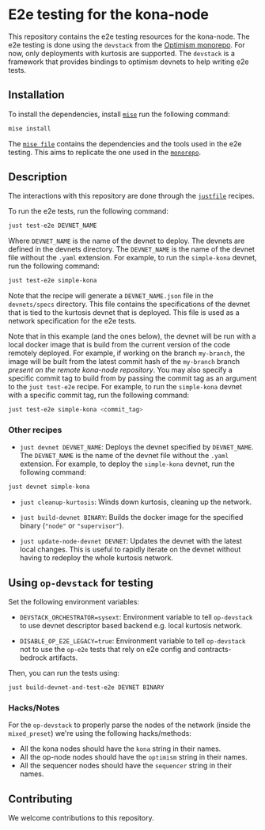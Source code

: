# E2e testing for the kona-node

This repository contains the e2e testing resources for the kona-node. The e2e testing is done using the `devstack` from the [Optimism monorepo](https://github.com/ethereum-optimism/optimism). For now, only deployments with kurtosis are supported. The `devstack` is a framework that provides bindings to optimism devnets to help writing e2e tests.

## Installation

To install the dependencies, install [`mise`](https://mise.jdx.dev/) run the following command:

```bash
mise install
```

The [`mise file`](./mise.toml) contains the dependencies and the tools used in the e2e testing. This aims to replicate the one used in the [`monorepo`](https://github.com/ethereum-optimism/optimism/blob/develop/mise.toml).

## Description

The interactions with this repository are done through the [`justfile`](./justfile) recipes.

To run the e2e tests, run the following command:

```bash
just test-e2e DEVNET_NAME
```

Where `DEVNET_NAME` is the name of the devnet to deploy. The devnets are defined in the devnets directory. The `DEVNET_NAME` is the name of the devnet file without the `.yaml` extension. For example, to run the `simple-kona` devnet, run the following command:

```bash
just test-e2e simple-kona
```

Note that the recipe will generate a `DEVNET_NAME.json` file in the `devnets/specs` directory. This file contains the specifications of the devnet that is tied to the kurtosis devnet that is deployed. This file is used as a network specification for the e2e tests.

Note that in this example (and the ones below), the devnet will be run with a local docker image that is build from the current version of the code remotely deployed. For example, if working on the branch `my-branch`, the image will be built from the latest commit hash of the `my-branch` branch *present on the remote kona-node repository*. You may also specify a specific commit tag to build from by passing the commit tag as an argument to the `just test-e2e` recipe. For example, to run the `simple-kona` devnet with a specific commit tag, run the following command:

```bash
just test-e2e simple-kona <commit_tag>
```

### Other recipes

- `just devnet DEVNET_NAME`: Deploys the devnet specified by `DEVNET_NAME`. The `DEVNET_NAME` is the name of the devnet file without the `.yaml` extension. For example, to deploy the `simple-kona` devnet, run the following command:

```bash
just devnet simple-kona
```

- `just cleanup-kurtosis`: Winds down kurtosis, cleaning up the network.

- `just build-devnet BINARY`: Builds the docker image for the specified binary (`"node"` or `"supervisor"`).

- `just update-node-devnet DEVNET`: Updates the devnet with the latest local changes. This is useful to rapidly iterate on the devnet without having to redeploy the whole kurtosis network.


## Using `op-devstack` for testing

Set the following environment variables:

- `DEVSTACK_ORCHESTRATOR=sysext`: Environment variable to tell `op-devstack` to use devnet descriptor based backend e.g. local kurtosis network.

- `DISABLE_OP_E2E_LEGACY=true`: Environment variable to tell `op-devstack` not to use the `op-e2e` tests that rely on e2e config and contracts-bedrock artifacts.

Then, you can run the tests using:

```bash
just build-devnet-and-test-e2e DEVNET BINARY
```

### Hacks/Notes

For the `op-devstack` to properly parse the nodes of the network (inside the `mixed_preset`) we're using the following hacks/methods:

- All the kona nodes should have the `kona` string in their names.
- All the op-node nodes should have the `optimism` string in their names.
- All the sequencer nodes should have the `sequencer` string in their names.

## Contributing

We welcome contributions to this repository.
